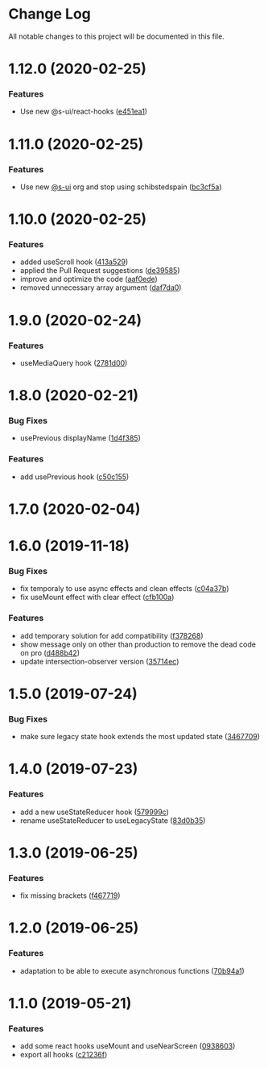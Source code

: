 # Change Log

All notable changes to this project will be documented in this file.

# 1.12.0 (2020-02-25)


### Features

* Use new @s-ui/react-hooks ([e451ea1](https://github.com/SUI-Components/schibsted-spain-components/commit/e451ea19ecc68d3f496d46c1d23f22464c74d45d))



# 1.11.0 (2020-02-25)


### Features

* Use new [@s-ui](https://github.com/s-ui) org and stop using schibstedspain ([bc3cf5a](https://github.com/SUI-Components/schibsted-spain-components/commit/bc3cf5a1a4427757d02a3c5c060f2340946d91e6))



# 1.10.0 (2020-02-25)


### Features

* added useScroll hook ([413a529](https://github.com/SUI-Components/schibsted-spain-components/commit/413a52956fc2ef37bfdca1496c909d7fade0f141))
* applied the Pull Request suggestions ([de39585](https://github.com/SUI-Components/schibsted-spain-components/commit/de395850fcaeb71a23e5547875672604bc0ea816))
* improve and optimize the code ([aaf0ede](https://github.com/SUI-Components/schibsted-spain-components/commit/aaf0ede0d1497605afd2cc670eabe28adfb69095))
* removed unnecessary array argument ([daf7da0](https://github.com/SUI-Components/schibsted-spain-components/commit/daf7da0567b3a6139fbea39abe067f7ad4fe67b6))



# 1.9.0 (2020-02-24)


### Features

* useMediaQuery hook ([2781d00](https://github.com/SUI-Components/schibsted-spain-components/commit/2781d00d4996903de7d396137bd99857f6d74812))



# 1.8.0 (2020-02-21)


### Bug Fixes

* usePrevious displayName ([1d4f385](https://github.com/SUI-Components/schibsted-spain-components/commit/1d4f385152bb5f69458c39c6f9e0da5a301da0a1))


### Features

* add usePrevious hook ([c50c155](https://github.com/SUI-Components/schibsted-spain-components/commit/c50c1559efcff98a9657ab0875bcb8df008fe7d9))



# 1.7.0 (2020-02-04)



# 1.6.0 (2019-11-18)


### Bug Fixes

* fix temporaly to use async effects and clean effects ([c04a37b](https://github.com/SUI-Components/schibsted-spain-components/commit/c04a37b105ebec673ec224e314d6962ab610458d))
* fix useMount effect with clear effect ([cfb100a](https://github.com/SUI-Components/schibsted-spain-components/commit/cfb100a4e0e3895ed8554514b19f94aae501d7e9))


### Features

* add temporary solution for add compatibility ([f378268](https://github.com/SUI-Components/schibsted-spain-components/commit/f3782687777bbc233579508d7e0a37afbc16cb7b))
* show message only on other than production to remove the dead code on pro ([d488b42](https://github.com/SUI-Components/schibsted-spain-components/commit/d488b426a693e45bbf24fe94d2be1c8e64c7dbd6))
* update intersection-observer version ([35714ec](https://github.com/SUI-Components/schibsted-spain-components/commit/35714ecdd2dcefee28d30ba5b13b412115a894ea))



# 1.5.0 (2019-07-24)


### Bug Fixes

* make sure legacy state hook extends the most updated state ([3467709](https://github.com/SUI-Components/schibsted-spain-components/commit/3467709ad4bebf6e1696a9d23f47b2e479a9226d))



# 1.4.0 (2019-07-23)


### Features

* add a new useStateReducer hook ([579999c](https://github.com/SUI-Components/schibsted-spain-components/commit/579999cd9db778cf3dc3c92066c1c7d8fffdbb67))
* rename useStateReducer to useLegacyState ([83d0b35](https://github.com/SUI-Components/schibsted-spain-components/commit/83d0b359060443a6ea50ef1b4917db2a222b534d))



# 1.3.0 (2019-06-25)


### Features

* fix missing brackets ([f467719](https://github.com/SUI-Components/schibsted-spain-components/commit/f4677198cc90a54ccebc5c550a96b263bbb01bbe))



# 1.2.0 (2019-06-25)


### Features

* adaptation to be able to execute asynchronous functions ([70b94a1](https://github.com/SUI-Components/schibsted-spain-components/commit/70b94a1198c72cbf7f994efa9d61b31a02ec0a93))



# 1.1.0 (2019-05-21)


### Features

* add some react hooks useMount and useNearScreen ([0938603](https://github.com/SUI-Components/schibsted-spain-components/commit/0938603b54e54fe0aa3f814e7de918351a01fe50))
* export all hooks ([c21236f](https://github.com/SUI-Components/schibsted-spain-components/commit/c21236f0701038e1f2e0e69c7f97887ccc587598))



